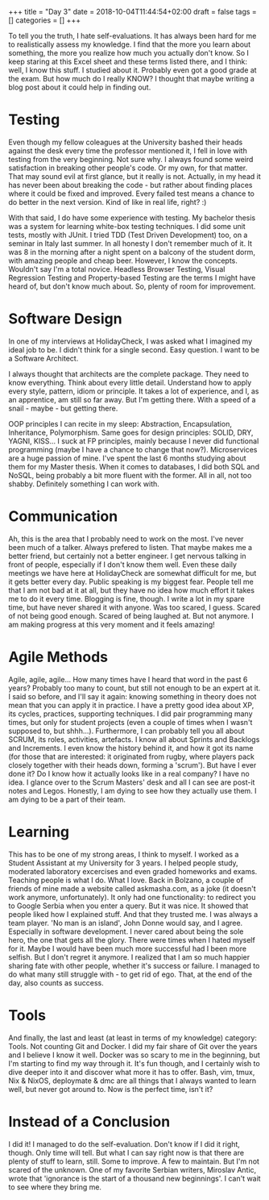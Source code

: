 +++
title = "Day 3"
date = 2018-10-04T11:44:54+02:00
draft = false
tags = []
categories = []
+++

To tell you the truth, I hate self-evaluations. It has always been hard for me to realistically assess my knowledge. I find that the more you learn about something, the more you realize how much you actually don't know. So I keep staring at this Excel sheet and these terms listed there, and I think: well, I know this stuff. I studied about it. Probably even got a good grade at the exam. But how much do I really KNOW? I thought that maybe writing a blog post about it could help in finding out. 

# Testing

Even though my fellow coleagues at the University bashed their heads against the desk every time the professor mentioned it, I fell in love with testing from the very beginning. Not sure why. I always found some weird satisfaction in breaking other people's code. Or my own, for that matter. That may sound evil at first glance, but it really is not. Actually, in my head it has never been about breaking the code - but rather about finding places where it could be fixed and improved. Every failed test means a chance to do better in the next version. Kind of like in real life, right? :)



With that said, I do have some experience with testing. My bachelor thesis was a system for learning white-box testing techniques. I did some unit tests, mostly with JUnit. I tried TDD (Test Driven Development) too, on a seminar in Italy last summer. In all honesty I don't remember much of it. It was 8 in the morning after a night spent on a balcony of the student dorm, with amazing people and cheap beer. However, I know the concepts. Wouldn't say I'm a total novice. Headless Browser Testing, Visual Regression Testing and Property-based Testing are the terms I might have heard of, but don't know much about. So, plenty of room for improvement.



# Software Design



In one of my interviews at HolidayCheck, I was asked what I imagined my ideal job to be. I didn't think for a single second. Easy question. I want to be a Software Architect. 

I always thought that architects are the complete package. They need to know everything. Think about every little detail. Understand how to apply every style, pattern, idiom or principle. It takes a lot of experience, and I, as an apprentice, am still so far away. But I'm getting there. With a speed of a snail - maybe - but getting there.

OOP principles I can recite in my sleep: Abstraction, Encapsulation, Inheritance, Polymorphism. Same goes for design principles: SOLID, DRY, YAGNI, KISS... I suck at FP principles, mainly because I never did functional programming (maybe I have a chance to change that now?). Microservices are a huge passion of mine. I've spent the last 6 months studying about them for my Master thesis. When it comes to databases, I did both SQL and NoSQL, being probably a bit more fluent with the former. All in all, not too shabby. Definitely something I can work with.



# Communication



Ah, this is the area that I probably need to work on the most. I've never been much of a talker. Always prefered to listen. That maybe makes me a better friend, but certainly not a better engineer. I get nervous talking in front of people, especially if I don't know them well. Even these daily meetings we have here at HolidayCheck are somewhat difficult for me, but it gets better every day. Public speaking is my biggest fear. People tell me that I am not bad at it at all, but they have no idea how much effort it takes me to do it every time. Blogging is fine, though. I write a lot in my spare time, but have never shared it with anyone. Was too scared, I guess. Scared of not being good enough. Scared of being laughed at. But not anymore. I am making progress at this very moment and it feels amazing!



# Agile Methods



Agile, agile, agile... How many times have I heard that word in the past 6 years? Probably too many to count, but still not enough to be an expert at it. I said so before, and I'll say it again: knowing something in theory does not mean that you can apply it in practice. I have a pretty good idea about XP, its cycles, practices, supporting techniques. I did pair programming many times, but only for student projects (even a couple of times when I wasn't supposed to, but shhh...). Furthermore, I can probably tell you all about SCRUM, its roles, activities, artefacts. I know all about Sprints and Backlogs and Increments. I even know the history behind it, and how it got its name (for those that are interested: it originated from rugby, where players pack closely together with their heads down, forming a 'scrum'). But have I ever done it? Do I know how it actually looks like in a real company? I have no idea. I glance over to the Scrum Masters' desk and all I can see are post-it notes and Legos. Honestly, I am dying to see how they actually use them. I am dying to be a part of their team.



# Learning



This has to be one of my strong areas, I think to myself. I worked as a Student Assistant at my University for 3 years. I helped people study, moderated laboratory excercises and even graded homeworks and exams. Teaching people is what I do. What I love. Back in Bolzano, a couple of friends of mine made a website called askmasha.com, as a joke (it doesn't work anymore, unfortunately). It only had one functionality: to redirect you to Google Serbia when you enter a query. But it was nice. It showed that people liked how I explained stuff. And that they trusted me. I was always a team player. 'No man is an island', John Donne would say, and I agree. Especially in software development. I never cared about being the sole hero, the one that gets all the glory. There were times when I hated myself for it. Maybe I would have been much more successful had I been more selfish. But I don't regret it anymore. I realized that I am so much happier sharing fate with other people, whether it's success or failure. I managed to do what many still struggle with - to get rid of ego. That, at the end of the day, also counts as success.



# Tools



And finally, the last and least (at least in terms of my knowledge) category: Tools. Not counting Git and Docker. I did my fair share of Git over the years and I believe I know it well. Docker was so scary to me in the beginning, but I'm starting to find my way through it. It's fun though, and I certainly wish to dive deeper into it and discover what more it has to offer. Bash, vim, tmux, Nix & NixOS, deploymate & dmc are all things that I always wanted to learn well, but never got around to. Now is the perfect time, isn't it?



# Instead of a Conclusion



I did it! I managed to do the self-evaluation. Don't know if I did it right, though. Only time will tell. But what I can say right now is that there are plenty of stuff to learn, still. Some to improve. A few to maintain. But I'm not scared of the unknown. One of my favorite Serbian writers, Miroslav Antic, wrote that 'ignorance is the start of a thousand new beginnings'. I can't wait to see where they bring me.